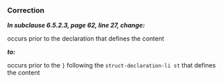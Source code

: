 ### Correction

***In subclause 6.5.2.3, page 62, line 27, change:***

occurs prior to the declaration that defines the content

***to:***

occurs prior to the `}` following the `struct-declaration-li st` that defines
the content
